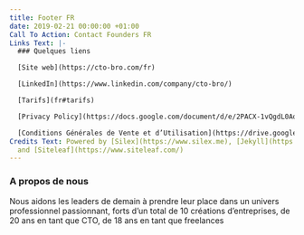 ```yaml
---
title: Footer FR
date: 2019-02-21 00:00:00 +01:00
Call To Action: Contact Founders FR
Links Text: |-
  ### Quelques liens

  [Site web](https://cto-bro.com/fr)

  [LinkedIn](https://www.linkedin.com/company/cto-bro/)

  [Tarifs](fr#tarifs)

  [Privacy Policy](https://docs.google.com/document/d/e/2PACX-1vQgdL0AoIdUWpeK_3K2p2Gd5UMestpvm45-fA-9tnTR_KOK2vd8QEnp4ImfOmjzc39tZjNJyixoJ03m/pub)

  [Conditions Générales de Vente et d’Utilisation](https://drive.google.com/file/d/1zgAd7K3DBXf0g04jeyhexCxVlbKfGb2o/view?usp=sharing)
Credits Text: Powered by [Silex](https://www.silex.me), [Jekyll](https://jekyllrb.com/)
  and [Siteleaf](https://www.siteleaf.com/)
---
```


### A propos de nous

Nous aidons les leaders de demain à prendre leur place dans un univers professionnel passionnant, forts d’un total de 10 créations d’entreprises, de 20 ans en tant que CTO, de 18 ans en tant que freelances

